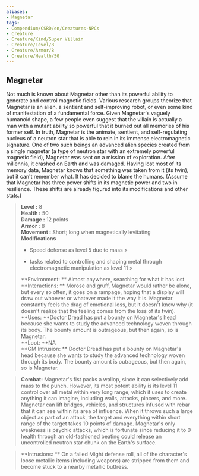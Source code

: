 ```yaml
---
aliases:
- Magnetar
tags:
- Compendium/CSRD/en/Creatures-NPCs
- Creature
- Creature/Kind/Super Villain
- Creature/Level/8
- Creature/Armor/8
- Creature/Health/50
---
```


  
## Magnetar  
Not much is known about Magnetar other than its powerful ability to generate and control magnetic fields. Various research groups theorize that Magnetar is an alien, a sentient and self-improving robot, or even some kind of manifestation of a fundamental force. Given Magnetar's vaguely humanoid shape, a few people even suggest that the villain is actually a man with a mutant ability so powerful that it burned out all memories of his former self.
In truth, Magnetar is the animate, sentient, and self-regulating nucleus of a neutron star that is able to rein in its immense electromagnetic signature. One of two such beings an advanced alien species created from a single magnetar (a type of neutron star with an extremely powerful magnetic field), Magnetar was sent on a mission of exploration. After millennia, it crashed on Earth and was damaged. Having lost most of its memory data, Magnetar knows that something was taken from it (its twin), but it can't remember what. It has decided to blame the humans.
(Assume that Magnetar has three power shifts in its magnetic power and two in resilience. These shifts are already figured into its modifications and other stats.)  

  
> **Level :** 8  
> **Health :** 50  
> **Damage :** 12 points  
> **Armor :** 8  
> **Movement :** Short; long when magnetically levitating  
> **Modifications**  
>- Speed defense as level 5 due to mass >
>  
>- tasks related to controlling and shaping metal through electromagnetic manipulation as level 11 >
>  
> **Environment: ** Almost anywhere, searching for what it has lost  
> **Interactions: ** Morose and gruff, Magnetar would rather be alone, but every so often, it goes on a rampage, hoping that a display will draw out whoever or whatever made it the way it is. Magnetar constantly feels the drag of emotional loss, but it doesn't know why (it doesn't realize that the feeling comes from the loss of its twin).  
> **Uses: **Doctor Dread has put a bounty on Magnetar's head because she wants to study the advanced technology woven through its body. The bounty amount is outrageous, but then again, so is Magnetar.  
> **Loot: **NA  
> **GM Intrusion: ** Doctor Dread has put a bounty on Magnetar's head because she wants to study the advanced technology woven through its body. The bounty amount is outrageous, but then again, so is Magnetar.  

> **Combat:** 
> Magnetar's fist packs a wallop, since it can selectively add mass to the punch. However, its most potent ability is its level 11 control over all metal within very long range, which it uses to create anything it can imagine, including walls, attacks, pincers, and more. Magnetar can lift bridges, vehicles, and structures infused with rebar that it can see within its area of influence. When it throws such a large object as part of an attack, the target and everything within short range of the target takes 10 points of damage.
Magnetar's only weakness is psychic attacks, which is fortunate since reducing it to 0 health through an
old-fashioned beating could release an uncontrolled neutron star chunk on the Earth's surface.  
  

> **Intrusions: ** 
> On a failed Might defense roll, all of the character's loose metallic items (including weapons) are stripped from them and become stuck to a nearby metallic buttress.  
